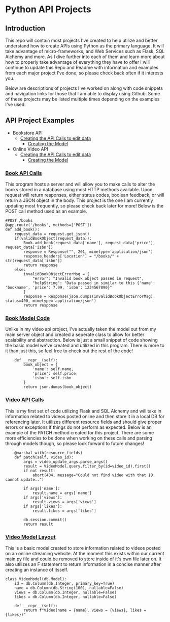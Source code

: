 # Python API Projects

## Introduction
This repo will contain most projects I've created to help utilize and better understand how to create APIs using Python as the primary language. It will take advantage of micro-frameworks, and Web Services such as Flask, SQL Alchemy and more. As I dive further into each of them and learn more about how to properly take advantage of everything they have to offer I will continue to update this Repo and Readme with information and examples from each major project I've done, so please check back often if it interests you. 

Below are descriptions of projects I've worked on along with code snippets and navigation links for those that I am able to display using Github. Some of these projects may be listed multiple times depending on the examples I've used.


## API Project Examples
* Bookstore API
  * [Creating the API Calls to edit data](#book-api-calls)
	* [Creating the Model](#book-model-code)
* Online Video API
  * [Creating the API Calls to edit data](#video-api-calls)
	* [Creating the Model](#video-model-layout)


### [Book API Calls](https://github.com/CurleyT/Python_APIs/blob/main/Flask_SQLAlchemy/Book_API/main.py)
This program hosts a server and will allow you to make calls to alter the books stored in a database using most HTTP methods available. Upon request will return responses, either status codes, boolean feedback, or will return a JSON object in the body. This project is the one I am currently updating most frequently, so please check back later for more! Below is the POST call method used as an example.
```
#POST /books
@app.route('/books', methods=['POST'])
def add_book():
    request_data = request.get_json()
    if(validBookObject(request_data)):
        Book.add_book(request_data['name'], request_data['price'], request_data['isbn'])
        response = Response("", 201, mimetype='application/json')
        response.headers['Location'] = "/books/" + str(request_data['isbn'])
        return response
    else:
        invalidBookObjectErrorMsg = {
            "error": "Invalid book object passed in request",
            "helpString": "Data passed in similar to this {'name': 'bookname', 'price': 7.99, 'isbn': 1234567890}"
        }
        response = Response(json.dumps(invalidBookObjectErrorMsg), status=400, mimetype='application/json')
        return response
```

### [Book Model Code](https://github.com/CurleyT/Python_APIs/blob/main/Flask_SQLAlchemy/Book_API/BookModel.py)
Unlike in my video api project, I've actually taken the model out from my main server object and created a seperate class to allow for better scalability and abstraction. Below is just a small snippet of code showing the basic model we've created and utilized in this program. There is more to it than just this, so feel free to check out the rest of the code!
```
    def __repr__(self):
        book_object = {
            'name': self.name,
            'price': self.price,
            'isbn': self.isbn
        }
        return json.dumps(book_object)
```


### [Video API Calls](https://github.com/CurleyT/Python_APIs/blob/main/Flask_SQLAlchemy/Video_API/main.py)
This is my first set of code utilizing Flask and SQL Alchemy and will take in information related to videos posted online and then store it in a local DB for referencing later. It utilizes different resource fields and should give proper errors or exceptions if things do not perform as expected. Below is an example of the PATCH method created for this project. There are some more efficiencies to be done when working on these calls and parsing through models though, so please look forward to future changes!
```
    @marshal_with(resource_fields)
    def patch(self, video_id):
        args = video_update_args.parse_args()
        result = VideoModel.query.filter_by(id=video_id).first()
        if not result:
            abort(404, message="Could not find video with that ID, cannot update..")
            
        if args['name']:
            result.name = args['name']
        if args['views']:
            result.views = args['views']
        if args['likes']:
            result.likes = args['likes']

        db.session.commit()
        return result
```

### [Video Model Layout](https://github.com/CurleyT/Python_APIs/blob/main/Flask_SQLAlchemy/Video_API/main.py)
This is a basic model created to store information related to videos posted on an online streaming website. At the moment this exists within our current main.py file and could be removed to store inside of it's own file later on. It also utilizes an F statement to return information in a concise manner after creating an instance of itsself. 
```
class VideoModel(db.Model):
    id = db.Column(db.Integer, primary_key=True)
    name = db.Column(db.String(100), nullable=False)
    views = db.Column(db.Integer, nullable=False)
    likes = db.Column(db.Integer, nullable=False)

    def __repr__(self):
        return f"Video(name = {name}, views = {views}, likes = {likes})"
```

